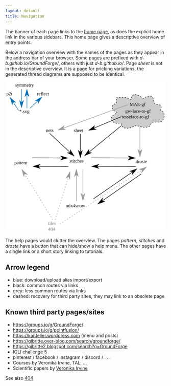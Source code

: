 ```yaml
---
layout: default
title: Navigation
---
```


The banner of each page links to the [home page](https://d-bl.github.io/),
as does the explicit home link in the various sidebars.
This home page gives a descriptive overview of entry points.

Below a navigation overview with the names of the pages as they appear in the address bar of your browser.
Some pages are prefixed with _d-b.github.io/GroundForge/_, others with just _d-b.github.io/_.
Page _sheet_ is not in the descriptive overview.
It is a page for pricking variations, the generated thread diagrams are supposed to be identical.

![navigation.svg](navigation.svg)

The help pages would clutter the overview.
The pages _pattern_, _stitches_ and _droste_ have a button that can hide/show a help menu.
The other pages have a single link or a short story linking to tutorials.

Arrow legend
------------

* blue: download/upload alias import/export
* black: common routes via links
* grey: less common routes via links
* dashed: recovery for third party sites, they may link to an obsolete page

Known third party pages/sites
-----------------------------

* https://groups.io/g/GroundForge/
* https://groups.io/g/pointfusion/
* https://kantelier.wordpress.com (menu and posts)
* https://gibritte.over-blog.com/search/groundforge/
* https://gibritte2.blogspot.com/search?q=GroundForge
* IOLI [challenge 5](https://lacechallenge.internationalorganizationoflace.org/#h.ouc3mhbkvsi5)
* pinterest / facebook / instagram / discord / . . .
* Courses by Veronika Irvine, TAL, ...
* Scientific papers by [Veronika Irvine](https://orcid.org/0000-0002-9455-8712)

See also [404](https://d-bl.github.io/GroundForge/404)

